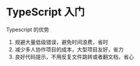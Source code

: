 
# TypeScript 入门

Typescript 的优势
1.  规避大量低级错误，避免时间浪费，省时
2.  减少多人协作项目的成本，大型项目友好，省力
3.  良好代码提示，不用反复文件跳转或者翻文档，省心